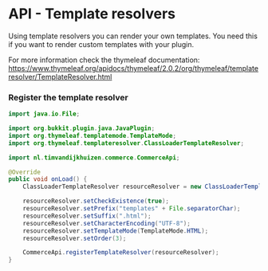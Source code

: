 # API - Template resolvers

Using template resolvers you can render your own templates. You need this if you want to render custom templates with your plugin.

For more information check the thymeleaf documentation:
https://www.thymeleaf.org/apidocs/thymeleaf/2.0.2/org/thymeleaf/templateresolver/TemplateResolver.html

### Register the template resolver
```java
import java.io.File;

import org.bukkit.plugin.java.JavaPlugin;
import org.thymeleaf.templatemode.TemplateMode;
import org.thymeleaf.templateresolver.ClassLoaderTemplateResolver;

import nl.timvandijkhuizen.commerce.CommerceApi;

@Override
public void onLoad() {
    ClassLoaderTemplateResolver resourceResolver = new ClassLoaderTemplateResolver(getClassLoader());

    resourceResolver.setCheckExistence(true);
    resourceResolver.setPrefix("templates" + File.separatorChar);
    resourceResolver.setSuffix(".html");
    resourceResolver.setCharacterEncoding("UTF-8");
    resourceResolver.setTemplateMode(TemplateMode.HTML);
    resourceResolver.setOrder(3);

    CommerceApi.registerTemplateResolver(resourceResolver);
}
```